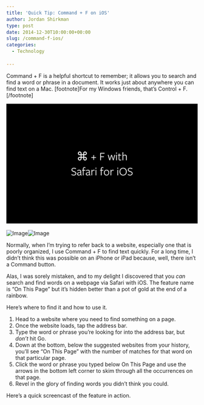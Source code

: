 ```yaml
---
title: 'Quick Tip: Command + F on iOS'
author: Jordan Shirkman
type: post
date: 2014-12-30T10:00:00+00:00
slug: /command-f-ios/
categories:
  - Technology

---
```

Command + F is a helpful shortcut to remember; it allows you to search and find a word or phrase in a document. It works just about anywhere you can find text on a Mac. [footnote]For my Windows friends, that’s Control + F.[/footnote]

![Image](/static/images/Command-F.jpeg) 

![Image](/static/images/?-F.jpeg)![Image](/static/images/?-F.jpeg) 

Normally, when I’m trying to refer back to a website, especially one that is poorly organized, I use Command + F to find text quickly. For a long time, I didn’t think this was possible on an iPhone or iPad because, well, there isn’t a Command button.

Alas, I was sorely mistaken, and to my delight I discovered that you _can_ search and find words on a webpage via Safari with iOS. The feature name is “On This Page” but it’s hidden better than a pot of gold at the end of a rainbow.

Here’s where to find it and how to use it. <!--more-->

  1. Head to a website where you need to find something on a page.
  2. Once the website loads, tap the address bar.
  3. Type the word or phrase you’re looking for into the address bar, but _don’t_ hit Go.
  4. Down at the bottom, below the suggested websites from your history, you’ll see “On This Page” with the number of matches for that word on that particular page.
  5. Click the word or phrase you typed below On This Page and use the arrows in the bottom left corner to skim through all the occurrences on that page.
  6. Revel in the glory of finding words you didn’t think you could.

Here’s a quick screencast of the feature in action.